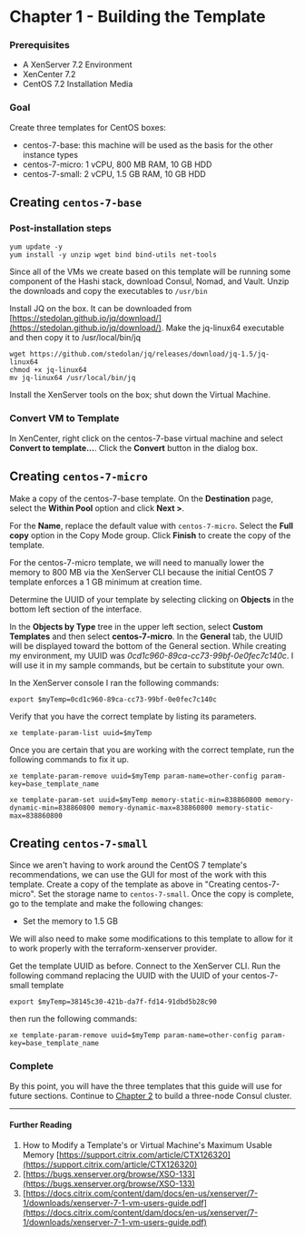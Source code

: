 # Chapter 1 - Building the Template

### Prerequisites

* A XenServer 7.2 Environment
* XenCenter 7.2
* CentOS 7.2 Installation Media

### Goal

Create three templates for CentOS boxes:

* centos-7-base: this machine will be used as the basis for the other instance types
* centos-7-micro: 1 vCPU, 800 MB RAM, 10 GB HDD
* centos-7-small: 2 vCPU, 1.5 GB RAM, 10 GB HDD

## Creating `centos-7-base`


### Post-installation steps

```
yum update -y
yum install -y unzip wget bind bind-utils net-tools
```

Since all of the VMs we create based on this template will be running some component of the Hashi stack, download Consul, Nomad, and Vault.  Unzip the downloads and copy the executables to `/usr/bin`

Install JQ on the box.  It can be downloaded from [https://stedolan.github.io/jq/download/](https://stedolan.github.io/jq/download/). Make the jq-linux64 executable and then copy it to /usr/local/bin/jq

```
wget https://github.com/stedolan/jq/releases/download/jq-1.5/jq-linux64
chmod +x jq-linux64
mv jq-linux64 /usr/local/bin/jq
```

Install the XenServer tools on the box; shut down the Virtual Machine.

### Convert VM to Template

In XenCenter, right click on the centos-7-base virtual machine and select **Convert to template...**.
Click the **Convert** button in the dialog box.

## Creating `centos-7-micro`

Make a copy of the centos-7-base template.  On the **Destination** page, select the **Within Pool** option and click **Next >**.

For the **Name**, replace the default value with `centos-7-micro`.  Select the **Full copy** option in the Copy Mode group.  Click **Finish** to create the copy of the template.

For the centos-7-micro template, we will need to manually lower the memory to 800 MB via the XenServer CLI because the initial CentOS 7 template enforces a  1 GB minimum at creation time.

Determine the UUID of your template by selecting clicking on **Objects** in the bottom left section of the interface.

In the **Objects by Type** tree in the upper left section, select **Custom Templates** and then select **centos-7-micro**.  In the **General** tab, the UUID will be displayed toward the bottom of the General section.  While creating my environment, my UUID was 
_0cd1c960-89ca-cc73-99bf-0e0fec7c140c_. I will use it in my sample commands, but be certain to substitute your own.

In the XenServer console I ran the following commands:

```
export $myTemp=0cd1c960-89ca-cc73-99bf-0e0fec7c140c
```
Verify that you have the correct template by listing its parameters.

```
xe template-param-list uuid=$myTemp
```

Once you are certain that you are working with the correct template, run the following commands to fix it up.

``` 
xe template-param-remove uuid=$myTemp param-name=other-config param-key=base_template_name

xe template-param-set uuid=$myTemp memory-static-min=838860800 memory-dynamic-min=838860800 memory-dynamic-max=838860800 memory-static-max=838860800

```
## Creating `centos-7-small`

Since we aren't having to work around the CentOS 7 template's recommendations, we can use the GUI for most of the work with this template.  Create a copy of the template as above in "Creating centos-7-micro".  Set the storage name to `centos-7-small`.  Once the copy is complete, go to the template and make the following changes:

* Set the memory to 1.5 GB

We will also need to make some modifications to this template to allow for it to work properly with the terraform-xenserver provider.

Get the template UUID as before.  Connect to the XenServer CLI.  Run the following command replacing the UUID with the UUID of your centos-7-small template

```
export $myTemp=38145c30-421b-da7f-fd14-91dbd5b28c90
```
then run the following commands:

```
xe template-param-remove uuid=$myTemp param-name=other-config param-key=base_template_name
```

### Complete
By this point, you will have the three templates that this guide will use for future sections.  Continue to [Chapter 2](3_Building_the_Consul_Cluster.md) to build a three-node Consul cluster.

--- 
#### Further Reading
1. How to Modify a Template's or Virtual Machine's Maximum Usable Memory [https://support.citrix.com/article/CTX126320](https://support.citrix.com/article/CTX126320)
2. [https://bugs.xenserver.org/browse/XSO-133](https://bugs.xenserver.org/browse/XSO-133)
3. [https://docs.citrix.com/content/dam/docs/en-us/xenserver/7-1/downloads/xenserver-7-1-vm-users-guide.pdf](https://docs.citrix.com/content/dam/docs/en-us/xenserver/7-1/downloads/xenserver-7-1-vm-users-guide.pdf)

